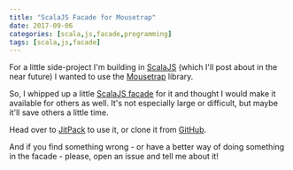 ```yaml
---
title: "ScalaJS Facade for Mousetrap"
date: 2017-09-06
categories: [scala,js,facade,programming]
tags: [scala,js,facade]
---
```

For a little side-project I'm building in [ScalaJS][scalajs] (which I'll post about in the near future) I wanted to use the [Mousetrap][mousetrap] library.

So, I whipped up a little [ScalaJS facade][facade] for it and thought I would make it available for others as well. It's not especially large or difficult, but maybe it'll save others a little time.

Head over to [JitPack][jitpack] to use it, or clone it from [GitHub][facade].

And if you find something wrong - or have a better way of doing something in the facade - please, open an issue and tell me about it!

[scalajs]:      http://www.scala-js.org
[sbt]:          http://www.scala-sbt.org
[mousetrap]:    https://craig.is/killing/mice
[facade]:       https://github.com/massung/scala-js-mousetrap
[jitpack]:      https://jitpack.io/#blog.codeninja/scala-js-mousetrap
